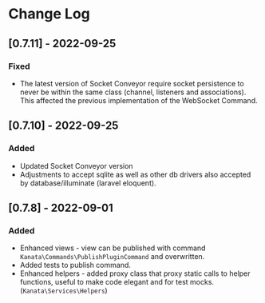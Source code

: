 
# Change Log

## [0.7.11] - 2022-09-25

### Fixed

- The latest version of Socket Conveyor require socket persistence to never be within the same class (channel, listeners and associations). This affected the previous implementation of the WebSocket Command.

## [0.7.10] - 2022-09-25

### Added

- Updated Socket Conveyor version
- Adjustments to accept sqlite as well as other db drivers also accepted by database/illuminate (laravel eloquent).


## [0.7.8] - 2022-09-01

### Added

- Enhanced views - view can be published with command `Kanata\Commands\PublishPluginCommand` and overwritten.
- Added tests to publish command.
- Enhanced helpers - added proxy class that proxy static calls to helper functions, useful to make code elegant and for test mocks. (`Kanata\Services\Helpers`)
